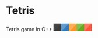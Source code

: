 # Tetris
Tetris game in C++
![alt text](https://github.com/reniasa/Tetris/blob/master/SFML/element.jpg)
